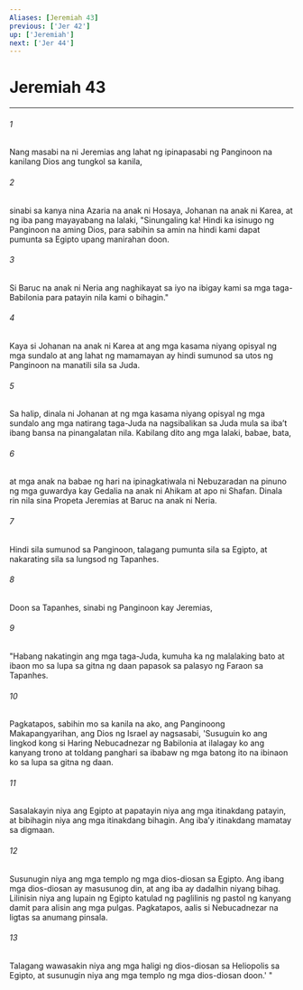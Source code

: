 ```yaml
---
Aliases: [Jeremiah 43]
previous: ['Jer 42']
up: ['Jeremiah']
next: ['Jer 44']
---
```

# Jeremiah 43

***

###### 1
Nang masabi na ni Jeremias ang lahat ng ipinapasabi ng Panginoon na kanilang Dios ang tungkol sa kanila, 

###### 2
sinabi sa kanya nina Azaria na anak ni Hosaya, Johanan na anak ni Karea, at ng iba pang mayayabang na lalaki, "Sinungaling ka! Hindi ka isinugo ng Panginoon na aming Dios, para sabihin sa amin na hindi kami dapat pumunta sa Egipto upang manirahan doon. 

###### 3
Si Baruc na anak ni Neria ang naghikayat sa iyo na ibigay kami sa mga taga-Babilonia para patayin nila kami o bihagin." 

###### 4
Kaya si Johanan na anak ni Karea at ang mga kasama niyang opisyal ng mga sundalo at ang lahat ng mamamayan ay hindi sumunod sa utos ng Panginoon na manatili sila sa Juda. 

###### 5
Sa halip, dinala ni Johanan at ng mga kasama niyang opisyal ng mga sundalo ang mga natirang taga-Juda na nagsibalikan sa Juda mula sa ibaʼt ibang bansa na pinangalatan nila. Kabilang dito ang mga lalaki, babae, bata, 

###### 6
at mga anak na babae ng hari na ipinagkatiwala ni Nebuzaradan na pinuno ng mga guwardya kay Gedalia na anak ni Ahikam at apo ni Shafan. Dinala rin nila sina Propeta Jeremias at Baruc na anak ni Neria. 

###### 7
Hindi sila sumunod sa Panginoon, talagang pumunta sila sa Egipto, at nakarating sila sa lungsod ng Tapanhes. 

###### 8
Doon sa Tapanhes, sinabi ng Panginoon kay Jeremias, 

###### 9
"Habang nakatingin ang mga taga-Juda, kumuha ka ng malalaking bato at ibaon mo sa lupa sa gitna ng daan papasok sa palasyo ng Faraon sa Tapanhes. 

###### 10
Pagkatapos, sabihin mo sa kanila na ako, ang Panginoong Makapangyarihan, ang Dios ng Israel ay nagsasabi, 'Susuguin ko ang lingkod kong si Haring Nebucadnezar ng Babilonia at ilalagay ko ang kanyang trono at toldang panghari sa ibabaw ng mga batong ito na ibinaon ko sa lupa sa gitna ng daan. 

###### 11
Sasalakayin niya ang Egipto at papatayin niya ang mga itinakdang patayin, at bibihagin niya ang mga itinakdang bihagin. Ang ibaʼy itinakdang mamatay sa digmaan. 

###### 12
Susunugin niya ang mga templo ng mga dios-diosan sa Egipto. Ang ibang mga dios-diosan ay masusunog din, at ang iba ay dadalhin niyang bihag. Lilinisin niya ang lupain ng Egipto katulad ng paglilinis ng pastol ng kanyang damit para alisin ang mga pulgas. Pagkatapos, aalis si Nebucadnezar na ligtas sa anumang pinsala. 

###### 13
Talagang wawasakin niya ang mga haligi ng dios-diosan sa Heliopolis sa Egipto, at susunugin niya ang mga templo ng mga dios-diosan doon.' "
